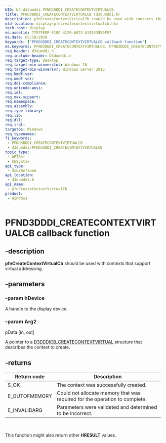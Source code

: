 ```yaml
---
UID: NC:d3dumddi.PFND3DDDI_CREATECONTEXTVIRTUALCB
title: PFND3DDDI_CREATECONTEXTVIRTUALCB (d3dumddi.h)
description: pfnCreateContextVirtualCb should be used with contexts that support virtual addressing.
old-location: display\pfncreatecontextvirtualcb.htm
tech.root: display
ms.assetid: 7787FEDF-E18C-4120-A073-A13933856F57
ms.date: 05/10/2018
keywords: ["PFND3DDDI_CREATECONTEXTVIRTUALCB callback function"]
ms.keywords: PFND3DDDI_CREATECONTEXTVIRTUALCB, PFND3DDDI_CREATECONTEXTVIRTUALCB callback, d3dumddi/pfnCreateContextVirtualCb, display.pfncreatecontextvirtualcb, pfnCreateContextVirtualCb, pfnCreateContextVirtualCb callback function [Display Devices]
req.header: d3dumddi.h
req.include-header: D3dumddi.h
req.target-type: Desktop
req.target-min-winverclnt: Windows 10
req.target-min-winversvr: Windows Server 2016
req.kmdf-ver: 
req.umdf-ver: 
req.ddi-compliance: 
req.unicode-ansi: 
req.idl: 
req.max-support: 
req.namespace: 
req.assembly: 
req.type-library: 
req.lib: 
req.dll: 
req.irql: 
targetos: Windows
req.typenames: 
f1_keywords:
 - PFND3DDDI_CREATECONTEXTVIRTUALCB
 - d3dumddi/PFND3DDDI_CREATECONTEXTVIRTUALCB
topic_type:
 - APIRef
 - kbSyntax
api_type:
 - UserDefined
api_location:
 - d3dumddi.h
api_name:
 - pfnCreateContextVirtualCb
product:
 - Windows
---
```


# PFND3DDDI_CREATECONTEXTVIRTUALCB callback function


## -description

<b>pfnCreateContextVirtualCb</b> should be used with contexts that support virtual addressing.

## -parameters

### -param hDevice

A handle to the display device.

### -param Arg2

pData [in, out]

A pointer to a [D3DDDICB_CREATECONTEXTVIRTUAL](../d3dumddi/ns-d3dumddi-_d3dddicb_createcontextvirtual.md) structure that describes the context to create.

## -returns

|Return code|Description|
|--- |--- |
|S_OK|The context was successfully created.|
|E_OUTOFMEMORY|Could not allocate memory that was required for the operation to complete.|
|E_INVALIDARG|Parameters were validated and determined to be incorrect.|

 

This function might also return other <b>HRESULT</b> values.

